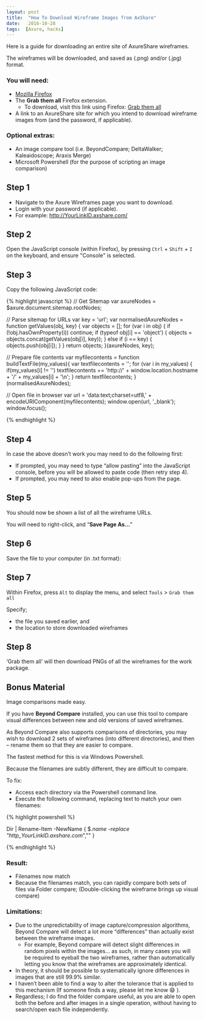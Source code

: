 ```yaml
---
layout: post
title:  "How To Download Wireframe Images from AxShare"
date:   2016-10-28
tags:  [Axure, hacks]
---
```

Here is a guide for downloading an entire site of AxureShare wireframes.

The wireframes will be downloaded, and saved as (.png) and/or (.jpg) format.

### You will need:

- [Mozilla Firefox](https://www.mozilla.org/firefox/products/)
- The **Grab them all** Firefox extension.
  - To download, visit this link using Firefox: [Grab them all](https://addons.mozilla.org/en-US/firefox/addon/grab-them-all/)
- A link to an AxureShare site for which you intend to download wireframe images from (and the password, if applicable).

### Optional extras:

- An image compare tool (i.e. BeyondCompare; DeltaWalker; Kaleaidoscope; Araxis Merge)
- Microsoft Powershell (for the purpose of scripting an image comparison)

## Step 1

- Navigate to the Axure Wireframes page you want to download.
- Login with your password (if applicable).
- For example: http://YourLinkID.axshare.com/

## Step 2
Open the JavaScript console (within Firefox), by pressing `Ctrl` + `Shift` + `I` on the keyboard, and ensure "Console" is selected.

## Step 3
Copy the following JavaScript code:

{% highlight javascript %}
// Get Sitemap
var axureNodes = $axure.document.sitemap.rootNodes;

// Parse sitemap for URLs
var key = 'url';
var normalisedAxureNodes = function getValues(obj, key) {
    var objects = [];
    for (var i in obj) {
        if (!obj.hasOwnProperty(i)) continue;
        if (typeof obj[i] == 'object') {
            objects = objects.concat(getValues(obj[i], key));
        } else if (i == key) {
            objects.push(obj[i]);
        }
    }
    return objects;
}(axureNodes, key);

// Prepare file contents
var myfilecontents = function buildTextFile(my_values){
    var textfilecontents = '';
        for (var i in my_values) {
        if(my_values[i] != '')
            textfilecontents += 'http://' + window.location.hostname + '/' + my_values[i] + '\n';
    }
    return textfilecontents;
}(normalisedAxureNodes);

// Open file in browser
var url = 'data:text;charset=utf8,' + encodeURIComponent(myfilecontents);
window.open(url, '_blank');
window.focus();

{% endhighlight %}

## Step 4
In case the above doesn’t work you may need to do the following first:

- If prompted, you may need to type “allow pasting” into the JavaScript console, before you will be allowed to paste code (then retry step 4).
- If prompted, you may need to also enable pop-ups from the page.

## Step 5
You should now be shown a list of all the wireframe URLs.

You will need to right-click, and “**Save Page As…**”


## Step 6
Save the file to your computer (in .txt format):
 
## Step 7
Within Firefox, press `Alt` to display the menu, and select `Tools` > `Grab them all`
 
Specify;

- the file you saved earlier, and
- the location to store downloaded wireframes

## Step 8
‘Grab them all’ will then download PNGs of all the wireframes for the work package.
 

## Bonus Material

Image comparisons made easy.

If you have **Beyond Compare** installed, you can use this tool to compare visual differences between new and old versions of saved wireframes.

As Beyond Compare also supports comparisons of directories, you may wish to download 2 sets of wireframes (into different directories), and then – rename them so that they are easier to compare.

The fastest method for this is via Windows Powershell.

Because the filenames are subtly different, they are difficult to compare.

To fix:

- Access each directory via the Powershell command line.
- Execute the following command, replacing text to match your own filenames:

{% highlight powershell %}

Dir | Rename-Item -NewName { $_.name -replace "http_YourLinkID.axshare.com_","" }

{% endhighlight %}

### Result:

- Filenames now match
- Because the filenames match, you can rapidly compare both sets of files via Folder compare; (Double-clicking the wireframe brings up visual compare)

### Limitations:

- Due to the unpredictability of image capture/compression algorithms, Beyond Compare will detect a lot more “differences” than actually exist between the wireframe images.
  - For example, Beyond compare will detect slight differences in random pixels within the images… as such, in many cases you will be required to eyeball the two wireframes, rather than automatically letting you know that the wireframes are approximately identical.
- In theory, it should be possible to systematically ignore differences in images that are still 99.9% similar.
- I haven’t been able to find a way to alter the tolerance that is applied to this mechanism (If someone finds a way, please let me know :smile: ).
- Regardless; I do find the folder compare useful, as you are able to open both the before and after images in a single operation, without having to search/open each file independently.